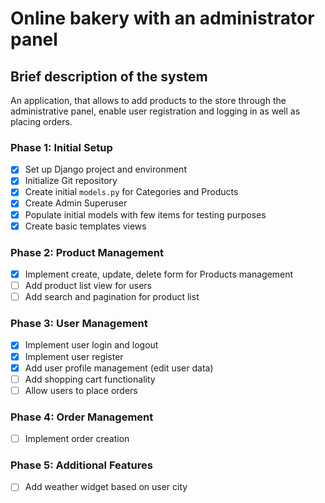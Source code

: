 # Online bakery with an administrator panel 

## Brief description of the system 
An application, that allows to add products to the store through the administrative panel, enable user registration and logging in as well as placing orders.


### Phase 1: Initial Setup
- [x] Set up Django project and environment
- [x] Initialize Git repository
- [x] Create initial `models.py` for Categories and Products
- [x] Create Admin Superuser
- [x] Populate initial models with few items for testing purposes
- [x] Create basic templates views 

### Phase 2: Product Management
- [X] Implement create, update, delete form for Products management
- [ ] Add product list view for users
- [ ] Add search and pagination for product list

### Phase 3: User Management

- [X] Implement user login and logout
- [X] Implement user register
- [X] Add user profile management (edit user data)
- [ ] Add shopping cart functionality
- [ ] Allow users to place orders

### Phase 4: Order Management
- [ ] Implement order creation 

### Phase 5: Additional Features
- [ ] Add weather widget based on user city

